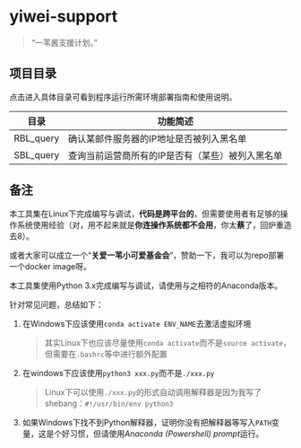 # yiwei-support

> “一苇酱支援计划。”

## 项目目录

点击进入具体目录可看到程序运行所需环境部署指南和使用说明。

| 目录 | 功能简述 |
| ---- | ----|
| RBL_query | 确认某邮件服务器的IP地址是否被列入黑名单 |
| SBL_query | 查询当前运营商所有的IP是否有（某些）被列入黑名单 |

## 备注

本工具集在Linux下完成编写与调试，**代码是跨平台的**，但需要使用者有足够的操作系统使用经验（对，用不起来就是**你连操作系统都不会用**，你太**蔡**了，回炉重造去8）。

或者大家可以成立一个“**关爱一苇小可爱基金会**”，赞助一下，我可以为repo部署一个docker image呀。

本工具集使用Python 3.x完成编写与调试，请使用与之相符的Anaconda版本。

针对常见问题，总结如下：

1. 在Windows下应该使用`conda activate ENV_NAME`去激活虚拟环境
    > 其实Linux下也应该尽量使用`conda activate`而不是`source activate`，但需要在`.bashrc`等中进行额外配置
2. 在windows下应该使用`python3 xxx.py`而不是`./xxx.py`
    > Linux下可以使用`./xxx.py`的形式自动调用解释器是因为我写了shebang：`#!/usr/bin/env python3`
3. 如果Windows下找不到Python解释器，证明你没有把解释器等写入`PATH`变量，这是个好习惯，但请使用*Anaconda (Powershell) prompt*运行。